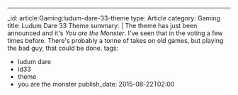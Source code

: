 ---
_id: article:Gaming:ludum-dare-33-theme
type: Article
category: Gaming
title: Ludum Dare 33 Theme
summary: |
  The theme has just been announced and it's *You are the Monster*. I've seen that in the voting a few times before. There's probably a tonne of takes on old games, but playing the bad guy, that could be done.
tags: 
  - ludum dare
  - ld33
  - theme
  - you are the monster
publish_date: 2015-08-22T02:00

